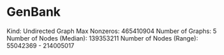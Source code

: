 # GenBank

Kind: Undirected Graph
Max Nonzeros: 465410904
Number of Graphs: 5
Number of Nodes (Median): 139353211
Number of Nodes (Range): 55042369 - 214005017
